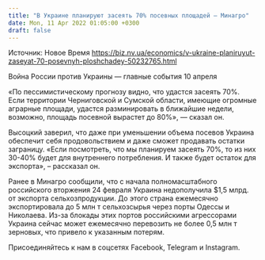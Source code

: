 ```yaml
---
title: "В Украине планируют засеять 70% посевных площадей — Минагро"
date: Mon, 11 Apr 2022 01:05:00 +0300
draft: false
---
```

Источник: Новое Время https://biz.nv.ua/economics/v-ukraine-planiruyut-zaseyat-70-posevnyh-ploshchadey-50232765.html


Война России против Украины — главные события 10 апреля

«По пессимистическому прогнозу видно, что удастся засеять 70%. Если территории Черниговской и Сумской области, имеющие огромные аграрные площади, удастся разминировать в ближайшие недели, возможно, площадь посевной вырастет до 80%», — сказал он.

Высоцкий заверил, что даже при уменьшении объема посевов Украина  обеспечит себя продовольствием и даже сможет продавать остатки заграницу. «Если посмотреть, что мы планируем засеять 70%, то из них 30-40% будет для внутреннего потребления. И также будет остаток для экспорта», – рассказал он.

Ранее в Минагро сообщили, что с начала полномасштабного российского вторжения 24 февраля Украина недополучила $1,5 млрд. от экспорта сельхозпродукции. До этого страна ежемесячно экспортировала до 5 млн т сельхозсырья через порты Одессы и Николаева. Из-за блокады этих портов российскими агрессорами Украина сейчас может ежемесячно перевозить не более 0,5 млн т зерновых, что привело к указанным потерям.

Присоединяйтесь к нам в соцсетях Facebook, Telegram и Instagram.
